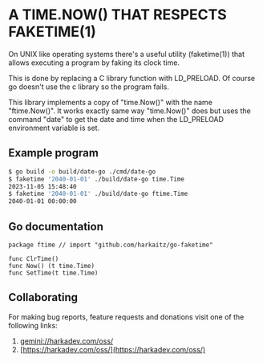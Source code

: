 A TIME.NOW() THAT RESPECTS FAKETIME(1)
======================================

On UNIX like operating systems there's a useful utility (faketime(1))
that allows executing a program by faking its clock time.

This is done by replacing a C library function with LD_PRELOAD. Of
course go doesn't use the c library so the program fails.

This library implements a copy of "time.Now()" with the name 
"ftime.Now()". It works exactly same way "time.Now()" does
but uses the command "date" to get the date and time when the
LD_PRELOAD environment variable is set.

## Example program

```sh
$ go build -o build/date-go ./cmd/date-go
$ faketime '2040-01-01' ./build/date-go time.Time
2023-11-05 15:48:40
$ faketime '2040-01-01' ./build/date-go ftime.Time
2040-01-01 00:00:00
```

## Go documentation

    package ftime // import "github.com/harkaitz/go-faketime"
    
    func ClrTime()
    func Now() (t time.Time)
    func SetTime(t time.Time)

## Collaborating

For making bug reports, feature requests and donations visit
one of the following links:

1. [gemini://harkadev.com/oss/](gemini://harkadev.com/oss/)
2. [https://harkadev.com/oss/](https://harkadev.com/oss/)
